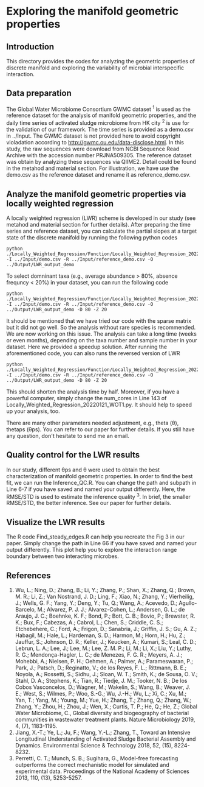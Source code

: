 # Exploring the manifold geometric properties
## Introduction
This directory provides the codes for analyzing the geometric properties of discrete manifold and exploring the variability of microbial interspecific interaction.

## Data preparation
The Global Water Microbiome Consortium GWMC dataset <sup>1</sup> is used as the reference dataset for the analysis of manifold geometric properties, and the daily time series of activated sludge microbiome from HK city <sup>2</sup> is use for the validation of our framework. The time series is provided as a demo.csv in ../Input. The GWMC dataset is not provided here to avoid copyright violadation according to http://gwmc.ou.edu/data-disclose.html. In this study, the raw sequences were download from  NCBI Sequence Read Archive with the accession number PRJNA509305. The reference dataset was obtain by analyzing these sequences via QIIME2. Detail could be found in the metahod and material section. For illustration, we have use the demo.csv as the reference dataset and rename it as reference_demo.csv.

## Analyze the manifold geometric properties via locally weighted regression
A locally weighted regression (LWR) scheme is developed in our study (see metahod and material section for further details). After preparing the time series and reference dataset, you can calculate the partial slopes at a target state of the discrete manifold by running the following python codes
```
python ./Locally_Weighted_Regression/Function/Locally_Weighted_Regression_20220121_WOT1.py -I ../Input/demo.csv -R ../Input/reference_demo.csv -O ../Output/LWR_output_demo 
```

To select domninant taxa (e.g., average abundance > 80%, absence frequncy < 20%) in your dataset, you can run the following code
```
python ./Locally_Weighted_Regression/Function/Locally_Weighted_Regression_20220121_WOT1.py -I ../Input/demo.csv -R ../Input/reference_demo.csv -O ../Output/LWR_output_demo -D 80 -Z 20
```

It should be mentioned that we have tried our code with the sparse matrix but it did not go well. So the analysis without rare species is recommended. We are now working on this issue.
The analysis can take a long time (weeks or even months), depending on the taxa number and sample number in your dataset. Here we provided a speedup solution. After running the aforementioned code, you can also runs the reversed version of LWR
```
python ./Locally_Weighted_Regression/Function/Locally_Weighted_Regression_20220121_WOT1_R.py -I ../Input/demo.csv -R ../Input/reference_demo.csv -O ../Output/LWR_output_demo -D 80 -Z 20
```
This should shorten the analysis time by half. Moreover, if you have a powerful computer, simply change the num_cores in Line 143 of Locally_Weighted_Regression_20220121_WOT1.py. It should help to speed up your analysis, too.

There are many other parameters needed adjustment, e.g., theta (θ), thetaps (θps). You can refer to our paper for further details. If you still have any question, don't hesitate to send me an email.

## Quality control for  the LWR results
In our study, different θps and θ were used to obtain the best characterization of manifold geometric properties. In order to find the best fit, we can run the Inference_QC.R. You can change the path and subpath in Line 6-7 if you have saved and named your output differently. Here, the RMSE/STD is used to estimate the inference quality <sup>3</sup>. In brief, the smaller RMSE/STD, the better inference. See our paper for further details.

## Visualize the LWR results
The R code Find_steady_edges.R can help you recreate the Fig 3 in our paper. Simply change the path in Line 66 if you have saved and named your output differently. This plot help you to explore the interaction range boundary between two interacting microbes.

## References
1.	Wu, L.; Ning, D.; Zhang, B.; Li, Y.; Zhang, P.; Shan, X.; Zhang, Q.; Brown, M. R.; Li, Z.; Van Nostrand, J. D.; Ling, F.; Xiao, N.; Zhang, Y.; Vierheilig, J.; Wells, G. F.; Yang, Y.; Deng, Y.; Tu, Q.; Wang, A.; Acevedo, D.; Agullo-Barcelo, M.; Alvarez, P. J. J.; Alvarez-Cohen, L.; Andersen, G. L.; de Araujo, J. C.; Boehnke, K. F.; Bond, P.; Bott, C. B.; Bovio, P.; Brewster, R. K.; Bux, F.; Cabezas, A.; Cabrol, L.; Chen, S.; Criddle, C. S.; Etchebehere, C.; Ford, A.; Frigon, D.; Sanabria, J.; Griffin, J. S.; Gu, A. Z.; Habagil, M.; Hale, L.; Hardeman, S. D.; Harmon, M.; Horn, H.; Hu, Z.; Jauffur, S.; Johnson, D. R.; Keller, J.; Keucken, A.; Kumari, S.; Leal, C. D.; Lebrun, L. A.; Lee, J.; Lee, M.; Lee, Z. M. P.; Li, M.; Li, X.; Liu, Y.; Luthy, R. G.; Mendonça-Hagler, L. C.; de Menezes, F. G. R.; Meyers, A. J.; Mohebbi, A.; Nielsen, P. H.; Oehmen, A.; Palmer, A.; Parameswaran, P.; Park, J.; Patsch, D.; Reginatto, V.; de los Reyes, F. L.; Rittmann, B. E.; Noyola, A.; Rossetti, S.; Sidhu, J.; Sloan, W. T.; Smith, K.; de Sousa, O. V.; Stahl, D. A.; Stephens, K.; Tian, R.; Tiedje, J. M.; Tooker, N. B.; De los Cobos Vasconcelos, D.; Wagner, M.; Wakelin, S.; Wang, B.; Weaver, J. E.; West, S.; Wilmes, P.; Woo, S.-G.; Wu, J.-H.; Wu, L.; Xi, C.; Xu, M.; Yan, T.; Yang, M.; Young, M.; Yue, H.; Zhang, T.; Zhang, Q.; Zhang, W.; Zhang, Y.; Zhou, H.; Zhou, J.; Wen, X.; Curtis, T. P.; He, Q.; He, Z.; Global Water Microbiome, C., Global diversity and biogeography of bacterial communities in wastewater treatment plants. Nature Microbiology 2019, 4, (7), 1183-1195.
2.	Jiang, X.-T.; Ye, L.; Ju, F.; Wang, Y.-L.; Zhang, T., Toward an Intensive Longitudinal Understanding of Activated Sludge Bacterial Assembly and Dynamics. Environmental Science & Technology 2018, 52, (15), 8224-8232.
3.	Perretti, C. T.; Munch, S. B.; Sugihara, G., Model-free forecasting outperforms the correct mechanistic model for simulated and experimental data. Proceedings of the National Academy of Sciences 2013, 110, (13), 5253-5257.
